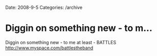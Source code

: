 Date: 2008-9-5
Categories: /archive

# Diggin on something new - to m...

Diggin on something new - to me at least - BATTLES http://www.myspace.com/battlestheband
